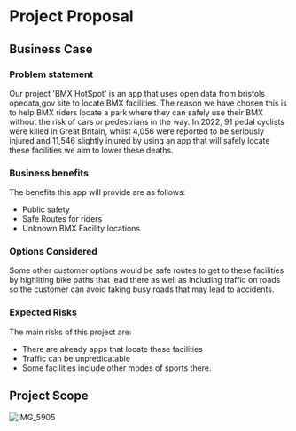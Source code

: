 # Project Proposal

## Business Case

### Problem statement
Our project 'BMX HotSpot' is an app that uses open data from bristols opedata,gov site to locate BMX facilities. The reason we have chosen this is to help BMX riders locate a park where they can safely use their BMX without the risk of cars or pedestrians in the way. In 2022, 91 pedal cyclists were killed in Great Britain, whilst 4,056 were reported to be seriously injured and 11,546 slightly injured by using an app that will safely locate these facilities we aim to lower these deaths.

### Business benefits
The benefits this app will provide are as follows:
- Public safety
- Safe Routes for riders
- Unknown BMX Facility locations

### Options Considered
Some other customer options would be safe routes to get to these facilities by highliting bike paths that lead there as well as including traffic on roads so the customer can avoid taking busy roads that may lead to accidents. 

### Expected Risks
The main risks of this project are:
- There are already apps that locate these facilities
- Traffic can be unpredicatable
- Some facilities include other modes of sports there.


## Project Scope
![IMG_5905](https://github.com/Lobst3rr/DLH-AA/assets/148768725/e9b5b4fe-aae0-412c-9364-6a6b1f126874)

